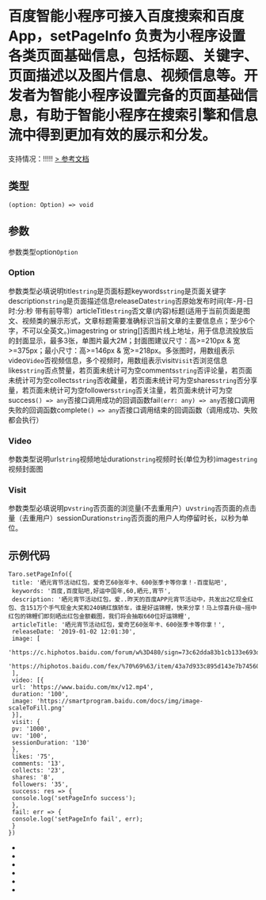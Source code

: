 # 百度智能小程序可接入百度搜索和百度 App，setPageInfo 负责为小程序设置各类页面基础信息，包括标题、关键字、页面描述以及图片信息、视频信息等。开发者为智能小程序设置完备的页面基础信息，有助于智能小程序在搜索引擎和信息流中得到更加有效的展示和分发。
支持情况：!!!!!
[> 参考文档
](https://smartprogram.baidu.com/docs/develop/api/open/swan-setPageInfo/)
## 类型[​](setPageInfo.html#类型)
```tsx
(option: Option) => void
```

## 参数[​](setPageInfo.html#参数)
参数类型option`Option`
### Option[​](setPageInfo.html#option)
参数类型必填说明title`string`是页面标题keywords`string`是页面关键字description`string`是页面描述信息releaseDate`string`否原始发布时间(年-月-日 时:分:秒 带有前导零）articleTitle`string`否文章(内容)标题(适用于当前页面是图文、视频类的展示形式，文章标题需要准确标识当前文章的主要信息点；至少6个字，不可以全英文。)imagestring or string[]否图片线上地址，用于信息流投放后的封面显示，最多3张，单图片最大2M；封面图建议尺寸：高>=210px & 宽>=375px；最小尺寸：高>=146px & 宽>=218px。多张图时，用数组表示video`Video`否视频信息，多个视频时，用数组表示visit`Visit`否浏览信息likes`string`否点赞量，若页面未统计可为空comments`string`否评论量，若页面未统计可为空collects`string`否收藏量，若页面未统计可为空shares`string`否分享量，若页面未统计可为空followers`string`否关注量，若页面未统计可为空success`() => any`否接口调用成功的回调函数fail`(err: any) => any`否接口调用失败的回调函数complete`() => any`否接口调用结束的回调函数（调用成功、失败都会执行）
### Video[​](setPageInfo.html#video)
参数类型说明url`string`视频地址duration`string`视频时长(单位为秒)image`string`视频封面图
### Visit[​](setPageInfo.html#visit)
参数类型必填说明pv`string`否页面的浏览量(不去重用户）uv`string`否页面的点击量（去重用户）sessionDuration`string`否页面的用户人均停留时长，以秒为单位。
## 示例代码[​](setPageInfo.html#示例代码)
```tsx
Taro.setPageInfo({
 title: '晒元宵节活动红包，爱奇艺60张年卡、600张季卡等你拿！-百度贴吧',
 keywords: '百度,百度贴吧,好运中国年,60,晒元,宵节',
 description: '晒元宵节活动红包，爱..昨天的百度APP元宵节活动中，共发出2亿现金红包、含151万个手气现金大奖和240辆红旗轿车，谁是好运锦鲤，快来分享！马上惊喜升级~摇中红包的锦鲤们即刻晒出红包金额截图，我们将会抽取660位好运锦鲤',
 articleTitle: '晒元宵节活动红包，爱奇艺60张年卡、600张季卡等你拿！',
 releaseDate: '2019-01-02 12:01:30',
 image: [
 'https://c.hiphotos.baidu.com/forum/w%3D480/sign=73c62dda83b1cb133e693d1bed5456da/f33725109313b07e8dee163d02d7912396dd8cfe.jpg',
 'https://hiphotos.baidu.com/fex/%70%69%63/item/43a7d933c895d143e7b745607ef082025baf07ab.jpg'
 ],
 video: [{
 url: 'https://www.baidu.com/mx/v12.mp4',
 duration: '100',
 image: 'https://smartprogram.baidu.com/docs/img/image-scaleToFill.png'
 }],
 visit: {
 pv: '1000',
 uv: '100',
 sessionDuration: '130'
 },
 likes: '75',
 comments: '13',
 collects: '23',
 shares: '8',
 followers: '35',
 success: res => {
 console.log('setPageInfo success');
 },
 fail: err => {
 console.log('setPageInfo fail', err);
 }
})
```

- 
- 

- 
- 
- 

-
